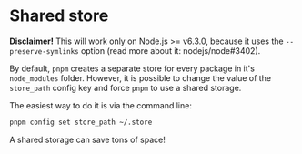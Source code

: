 # Shared store

**Disclaimer!** This will work only on Node.js >= v6.3.0, because it uses the `--preserve-symlinks` option (read more about it: nodejs/node#3402).

By default, `pnpm` creates a separate store for every package in it's `node_modules` folder. However, it is possible to change the value of the `store_path` config key and force `pnpm` to use a shared storage.

The easiest way to do it is via the command line:

```sh
pnpm config set store_path ~/.store
```

A shared storage can save tons of space!
